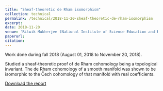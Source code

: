 ```yaml
---
title: "Sheaf-theoretic de Rham isomorphism"
collection: technical
permalink: /technical/2018-11-20-sheaf-theoretic-de-rham-isomorphism
excerpt:
date: 2018-11-20
venue: 'Ritwik Mukherjee (National Institute of Science Education and Research, Bhubaneswar)'
paperurl: 
citation: 
---
```

Work done during fall 2018 (August 01, 2018 to November 20, 2018).

Studied a sheaf-theoretic proof of de Rham cohomology being a topological invariant. The de Rham cohomology of a smooth manifold was shown to be isomorphic to the Čech cohomology of that manifold with real coefficients.

[Download the report](http://gkorpal.github.io/files/fall2018-de_rham_isomorphsim-gaurish.pdf)
